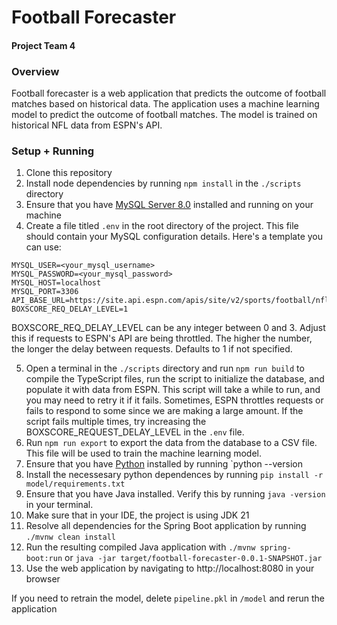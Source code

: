# Football Forecaster

#### Project Team 4

### Overview

Football forecaster is a web application that predicts the outcome of football matches based on historical data. The application uses a machine learning model to predict the outcome of football matches. The model is trained on historical NFL data from ESPN's API.

### Setup + Running

1. Clone this repository
2. Install node dependencies by running `npm install` in the `./scripts` directory
3. Ensure that you have [MySQL Server 8.0](https://dev.mysql.com/downloads/mysql/8.0.html) installed and running on your machine
4. Create a file titled `.env` in the root directory of the project. This file should contain your MySQL configuration details. Here's a template you can use:

```env
MYSQL_USER=<your_mysql_username>
MYSQL_PASSWORD=<your_mysql_password>
MYSQL_HOST=localhost
MYSQL_PORT=3306
API_BASE_URL=https://site.api.espn.com/apis/site/v2/sports/football/nfl/
BOXSCORE_REQ_DELAY_LEVEL=1
```
BOXSCORE_REQ_DELAY_LEVEL can be any integer between 0 and 3. Adjust this if requests to ESPN's API are being throttled.
The higher the number, the longer the delay between requests. Defaults to 1 if not specified.

5. Open a terminal in the `./scripts` directory and run `npm run build` to compile the TypeScript files, run the
script to initialize the database, and populate it with data from ESPN. This script will take a while to run, and you may
need to retry it if it fails. Sometimes, ESPN throttles requests or fails to respond to some since we are making a large
amount. If the script fails multiple times, try increasing the BOXSCORE_REQUEST_DELAY_LEVEL in the `.env` file.
7. Run `npm run export` to export the data from the database to a CSV file. This file will be used to train the machine learning model.
9. Ensure that you have [Python](https://www.python.org/downloads/) installed by running `python --version
10. Install the necessesary python dependences by running `pip install -r model/requirements.txt`
11. Ensure that you have Java installed. Verify this by running `java -version` in your terminal.
12. Make sure that in your IDE, the project is using JDK 21
13. Resolve all dependencies for the Spring Boot application by running `./mvnw clean install`
14. Run the resulting compiled Java application with `./mvnw spring-boot:run` or `java -jar target/football-forecaster-0.0.1-SNAPSHOT.jar`
15. Use the web application by navigating to http://localhost:8080 in your browser

If you need to retrain the model, delete `pipeline.pkl` in `/model` and rerun the application



